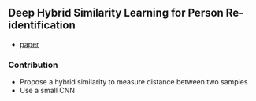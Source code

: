 ## Deep Hybrid Similarity Learning for Person Re-identification
* [paper](https://arxiv.org/pdf/1702.04858.pdf)

### Contribution
* Propose a hybrid similarity to measure distance between two samples
* Use a small CNN